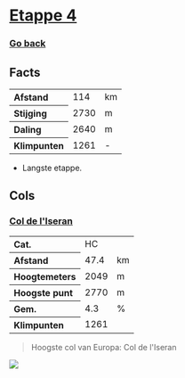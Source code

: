 # [Etappe 4](https://www.komoot.com/nl-nl/tour/1116358081)
### [Go back](../README.md)

## Facts

<table>
  <tr align="left">
    <th>Afstand</th>
    <td>114</td>
    <td>km</td>
  </tr>
  <tr align="left">
    <th>Stijging</th>
    <td>2730</td>
    <td>m</td>
  </tr>
  <tr align="left">
    <th>Daling</th>
    <td>2640</td>
    <td>m</td>
  </tr>
  <tr align="left">
    <th>Klimpunten</th>
    <td>1261</td>
    <td>-</td>
  </tr>
</table>

- Langste etappe.

## Cols

### [Col de l'Iseran](https://climbfinder.com/nl/beklimmingen/col-de-l-iseran-bourg-saint-maurice)
<table>
	<tr align="left">
		<th>Cat.</th>
		<td>HC</td>
		<td></td>
	</tr>
	<tr align="left">
		<th>Afstand</th>
		<td>47.4</td>
		<td>km</td>
	</tr>
		<tr align="left">
		<th>Hoogtemeters</th>
		<td>2049</td>
		<td>m</td>
	</tr>
	</tr>
		<tr align="left">
		<th>Hoogste punt</th>
		<td>2770</td>
		<td>m</td>
	</tr>
	</tr>
		<tr align="left">
		<th>Gem.</th>
		<td>4.3</td>
		<td>%</td>
	</tr>
	<tr align="left">
		<th>Klimpunten</th>
		<td>1261</td>
		<td></td>
	</tr>
</table>

> Hoogste col van Europa: Col de l'Iseran

![](https://climbfinder.com/CDN/col-de-l-iseran-bourg-saint-maurice.png)




